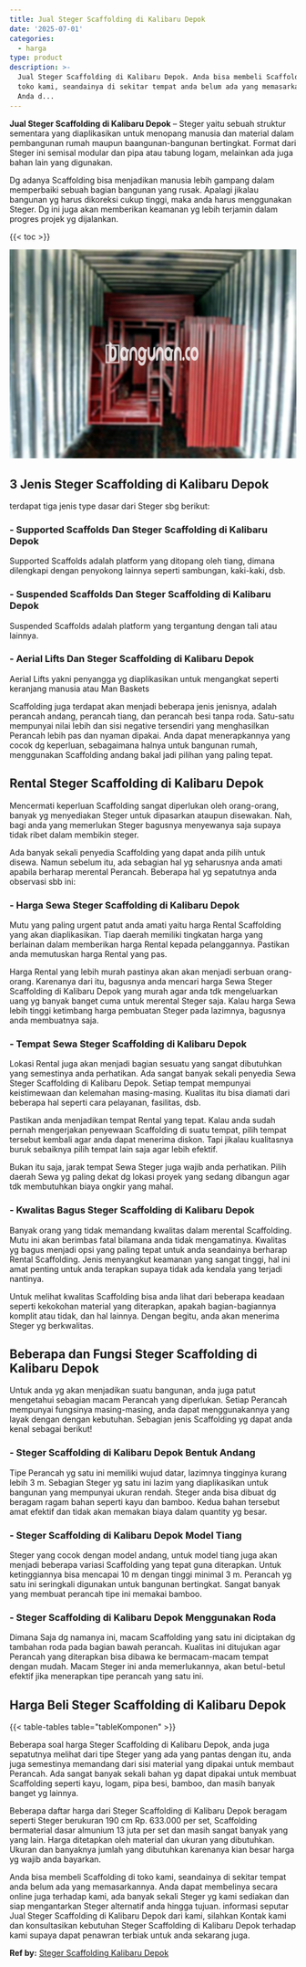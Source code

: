 ```yaml
---
title: Jual Steger Scaffolding di Kalibaru Depok
date: '2025-07-01'
categories:
  - harga
type: product
description: >-
  Jual Steger Scaffolding di Kalibaru Depok. Anda bisa membeli Scaffolding di
  toko kami, seandainya di sekitar tempat anda belum ada yang memasarkannya.
  Anda d...
---
```


**Jual Steger Scaffolding di Kalibaru Depok** – Steger yaitu sebuah struktur sementara yang diaplikasikan untuk menopang manusia dan material dalam pembangunan rumah maupun baangunan-bangunan bertingkat. Format dari Steger ini semisal modular dan pipa atau tabung logam, melainkan ada juga bahan lain yang digunakan.

Dg adanya Scaffolding bisa menjadikan manusia lebih gampang dalam memperbaiki sebuah bagian bangunan yang rusak. Apalagi jikalau bangunan yg harus dikoreksi cukup tinggi, maka anda harus menggunakan Steger. Dg ini juga akan memberikan keamanan yg lebih terjamin dalam progres projek yg dijalankan.

{{< toc >}}

![Jual Steger Scaffolding di Kalibaru Depok](/images/sewa-scaffolding-steger-15.png)

## 3 Jenis Steger Scaffolding di Kalibaru Depok

terdapat tiga jenis type dasar dari Steger sbg berikut:

### \- Supported Scaffolds Dan Steger Scaffolding di Kalibaru Depok

Supported Scaffolds adalah platform yang ditopang oleh tiang, dimana dilengkapi dengan penyokong lainnya seperti sambungan, kaki-kaki, dsb.

### \- Suspended Scaffolds Dan Steger Scaffolding di Kalibaru Depok

Suspended Scaffolds adalah platform yang tergantung dengan tali atau lainnya.

### \- Aerial Lifts Dan Steger Scaffolding di Kalibaru Depok

Aerial Lifts yakni penyangga yg diaplikasikan untuk mengangkat seperti keranjang manusia atau Man Baskets

Scaffolding juga terdapat akan menjadi beberapa jenis jenisnya, adalah perancah andang, perancah tiang, dan perancah besi tanpa roda. Satu-satu mempunyai nilai lebih dan sisi negative tersendiri yang menghasilkan Perancah lebih pas dan nyaman dipakai. Anda dapat menerapkannya yang cocok dg keperluan, sebagaimana halnya untuk bangunan rumah, menggunakan Scaffolding andang bakal jadi pilihan yang paling tepat.

## Rental Steger Scaffolding di Kalibaru Depok

Mencermati keperluan Scaffolding sangat diperlukan oleh orang-orang, banyak yg menyediakan Steger untuk dipasarkan ataupun disewakan. Nah, bagi anda yang memerlukan Steger bagusnya menyewanya saja supaya tidak ribet dalam membikin steger.

Ada banyak sekali penyedia Scaffolding yang dapat anda pilih untuk disewa. Namun sebelum itu, ada sebagian hal yg seharusnya anda amati apabila berharap merental Perancah. Beberapa hal yg sepatutnya anda observasi sbb ini:

### \- Harga Sewa Steger Scaffolding di Kalibaru Depok

Mutu yang paling urgent patut anda amati yaitu harga Rental Scaffolding yang akan diaplikasikan. Tiap daerah memiliki tingkatan harga yang berlainan dalam memberikan harga Rental kepada pelanggannya. Pastikan anda memutuskan harga Rental yang pas.

Harga Rental yang lebih murah pastinya akan akan menjadi serbuan orang-orang. Karenanya dari itu, bagusnya anda mencari harga Sewa Steger Scaffolding di Kalibaru Depok yang murah agar anda tdk mengeluarkan uang yg banyak banget cuma untuk merental Steger saja. Kalau harga Sewa lebih tinggi ketimbang harga pembuatan Steger pada lazimnya, bagusnya anda membuatnya saja.

### \- Tempat Sewa Steger Scaffolding di Kalibaru Depok

Lokasi Rental juga akan menjadi bagian sesuatu yang sangat dibutuhkan yang semestinya anda perhatikan. Ada sangat banyak sekali penyedia Sewa Steger Scaffolding di Kalibaru Depok. Setiap tempat mempunyai keistimewaan dan kelemahan masing-masing. Kualitas itu bisa diamati dari beberapa hal seperti cara pelayanan, fasilitas, dsb.

Pastikan anda menjadikan tempat Rental yang tepat. Kalau anda sudah pernah mengerjakan penyewaan Scaffolding di suatu tempat, pilih tempat tersebut kembali agar anda dapat menerima diskon. Tapi jikalau kualitasnya buruk sebaiknya pilih tempat lain saja agar lebih efektif.

Bukan itu saja, jarak tempat Sewa Steger juga wajib anda perhatikan. Pilih daerah Sewa yg paling dekat dg lokasi proyek yang sedang dibangun agar tdk membutuhkan biaya ongkir yang mahal.

### \- Kwalitas Bagus Steger Scaffolding di Kalibaru Depok

Banyak orang yang tidak memandang kwalitas dalam merental Scaffolding. Mutu ini akan berimbas fatal bilamana anda tidak mengamatinya. Kwalitas yg bagus menjadi opsi yang paling tepat untuk anda seandainya berharap Rental Scaffolding. Jenis menyangkut keamanan yang sangat tinggi, hal ini amat penting untuk anda terapkan supaya tidak ada kendala yang terjadi nantinya.

Untuk melihat kwalitas Scaffolding bisa anda lihat dari beberapa keadaan seperti kekokohan material yang diterapkan, apakah bagian-bagiannya komplit atau tidak, dan hal lainnya. Dengan begitu, anda akan menerima Steger yg berkwalitas.

## Beberapa dan Fungsi Steger Scaffolding di Kalibaru Depok

Untuk anda yg akan menjadikan suatu bangunan, anda juga patut mengetahui sebagian macam Perancah yang diperlukan. Setiap Perancah mempunyai fungsinya masing-masing, anda dapat menggunakannya yang layak dengan dengan kebutuhan. Sebagian jenis Scaffolding yg dapat anda kenal sebagai berikut!

### \- Steger Scaffolding di Kalibaru Depok Bentuk Andang

Tipe Perancah yg satu ini memiliki wujud datar, lazimnya tingginya kurang lebih 3 m. Sebagian Steger yg satu ini lazim yang diaplikasikan untuk bangunan yang mempunyai ukuran rendah. Steger anda bisa dibuat dg beragam ragam bahan seperti kayu dan bamboo. Kedua bahan tersebut amat efektif dan tidak akan memakan biaya dalam quantity yg besar.

### \- Steger Scaffolding di Kalibaru Depok Model Tiang

Steger yang cocok dengan model andang, untuk model tiang juga akan menjadi beberapa variasi Scaffolding yang tepat guna diterapkan. Untuk ketinggiannya bisa mencapai 10 m dengan tinggi minimal 3 m. Perancah yg satu ini seringkali digunakan untuk bangunan bertingkat. Sangat banyak yang membuat perancah tipe ini memakai bamboo.

### \- Steger Scaffolding di Kalibaru Depok Menggunakan Roda

Dimana Saja dg namanya ini, macam Scaffolding yang satu ini diciptakan dg tambahan roda pada bagian bawah perancah. Kualitas ini ditujukan agar Perancah yang diterapkan bisa dibawa ke bermacam-macam tempat dengan mudah. Macam Steger ini anda memerlukannya, akan betul-betul efektif jika menerapkan tipe perancah yang satu ini.

## Harga Beli Steger Scaffolding di Kalibaru Depok

{{< table-tables table="tableKomponen" >}}

Beberapa soal harga Steger Scaffolding di Kalibaru Depok, anda juga sepatutnya melihat dari tipe Steger yang ada yang pantas dengan itu, anda juga semestinya memandang dari sisi material yang dipakai untuk membaut Perancah. Ada sangat banyak sekali bahan yg dapat dipakai untuk membuat Scaffolding seperti kayu, logam, pipa besi, bamboo, dan masih banyak banget yg lainnya.

Beberapa daftar harga dari Steger Scaffolding di Kalibaru Depok beragam seperti Steger berukuran 190 cm Rp. 633.000 per set, Scaffolding bermaterial dasar almunium 13 juta per set dan masih sangat banyak yang yang lain. Harga ditetapkan oleh material dan ukuran yang dibutuhkan. Ukuran dan banyaknya jumlah yang dibutuhkan karenanya kian besar harga yg wajib anda bayarkan.

Anda bisa membeli Scaffolding di toko kami, seandainya di sekitar tempat anda belum ada yang memasarkannya. Anda dapat membelinya secara online juga terhadap kami, ada banyak sekali Steger yg kami sediakan dan siap mengantarkan Steger alternatif anda hingga tujuan. informasi seputar Jual Steger Scaffolding di Kalibaru Depok dari kami, silahkan Kontak kami dan konsultasikan kebutuhan Steger Scaffolding di Kalibaru Depok terhadap kami supaya dapat penawran terbiak untuk anda sekarang juga.

**Ref by:** [Steger Scaffolding Kalibaru Depok](https://id.wikipedia.org/wiki/Steger)
